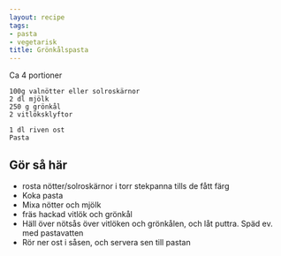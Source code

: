 ```yaml
---
layout: recipe
tags:
- pasta
- vegetarisk
title: Grönkålspasta
---
```




Ca 4 portioner
```
100g valnötter eller solroskärnor
2 dl mjölk
250 g grönkål
2 vitlöksklyftor

1 dl riven ost
Pasta
```

## Gör så här
* rosta nötter/solroskärnor i torr stekpanna tills de fått färg
* Koka pasta
* Mixa nötter och mjölk
* fräs hackad vitlök och grönkål
* Häll över nötsås över vitlöken och grönkålen, och låt puttra. Späd ev. med pastavatten
* Rör ner ost i såsen, och servera sen till pastan
